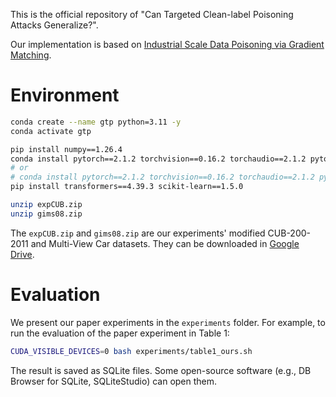 This is the official repository of "Can Targeted Clean-label Poisoning Attacks Generalize?".

Our implementation is based on [Industrial Scale Data Poisoning via Gradient Matching](https://github.com/JonasGeiping/poisoning-gradient-matching).

# Environment

```bash
conda create --name gtp python=3.11 -y
conda activate gtp

pip install numpy==1.26.4
conda install pytorch==2.1.2 torchvision==0.16.2 torchaudio==2.1.2 pytorch-cuda=11.8 -c pytorch -c nvidia
# or 
# conda install pytorch==2.1.2 torchvision==0.16.2 torchaudio==2.1.2 pytorch-cuda=12.1 -c pytorch -c nvidia
pip install transformers==4.39.3 scikit-learn==1.5.0

unzip expCUB.zip
unzip gims08.zip
```
The `expCUB.zip` and `gims08.zip` are our experiments' modified CUB-200-2011 and Multi-View Car datasets. They can be downloaded in [Google Drive](https://drive.google.com/drive/folders/1Cf23kJZ43REMoFU4mlk_skov4qcZg3aB?usp=sharing).

# Evaluation

We present our paper experiments in the `experiments` folder. For example, to run the evaluation of the paper experiment in Table 1: 
```bash
CUDA_VISIBLE_DEVICES=0 bash experiments/table1_ours.sh
```

The result is saved as SQLite files. Some open-source software (e.g., DB Browser for SQLite, SQLiteStudio) can open them.
